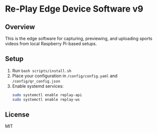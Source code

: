 # Re-Play Edge Device Software v9

## Overview
This is the edge software for capturing, previewing, and uploading sports videos from local Raspberry Pi-based setups.

## Setup
1. Run `bash scripts/install.sh`
2. Place your configuration in `/config/config.yaml` and `/config/qr_config.json`
3. Enable systemd services:
   ```bash
   sudo systemctl enable replay-api
   sudo systemctl enable replay-ws
   ```

## License
MIT
